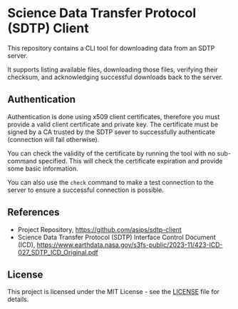 # Science Data Transfer Protocol (SDTP) Client

This repository contains a CLI tool for downloading data from an SDTP server.

It supports listing available files, downloading those files, verifying their checksum,
and acknowledging successful downloads back to the server.

## Authentication

Authentication is done using x509 client certificates, therefore you must provide a
valid client certificate and private key. The certificate must be signed by a CA trusted
by the SDTP sever to successfully authenticate (connection will fail otherwise).

You can check the validity of the certificate by running the tool with no sub-command 
specified. This will check the certificate expiration and provide some basic information.

You can also use the `check` command to make a test connection to the server to ensure a
successful connection is possible.

## References
- Project Repository,
  https://github.com/asips/sdtp-client
- Science Data Transfer Protocol (SDTP) Interface Control Document (ICD), 
  https://www.earthdata.nasa.gov/s3fs-public/2023-11/423-ICD-027_SDTP_ICD_Original.pdf

## License

This project is licensed under the MIT License - see the [LICENSE](LICENSE) file for details.
